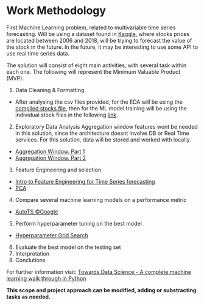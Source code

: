 # Work Methodology
First Machine Learning problem, related to multivariable time series forecasting. Will be using a dataset found in [Kaggle](https://www.kaggle.com/datasets/szrlee/stock-time-series-20050101-to-20171231?resource=download), where stocks prices are located between 2006 and 2018, will be trying to forecast the value of the stock in the future. In the future, it may be interesting to use some API to use real time series data.

The solution will consist of eight main activities, with several task within each one. The following will represent the Minimum Valuable Product (MVP).

1. Data Cleaning & Formatting 
* After analysing the csv files provided, for the EDA will be using the [compiled stocks file](https://github.com/JesusTrj/AppliedDataScience/tree/main/stock_forecasting/stock_data/Compiled), then for the ML model training will be using the individual stock files in the following [link](https://github.com/JesusTrj/AppliedDataScience/tree/main/stock_forecasting/stock_data/Individual).
2. Exploratory Data Analysis
Aggregation window features wont be needed in this solution, since the architecture doesnt involve DB or Real Time services. For this solution, data will be stored and worked with locally.
* [Aggregation Window. Part 1](https://towardsdatascience.com/real-time-aggregation-features-for-machine-learning-part-1-ec7337c0a504)
* [Aggregation Window. Part 2](https://towardsdatascience.com/real-time-aggregation-features-for-machine-learning-part-2-fe9fd42522c0)
3. Feature Engineering and selection
* [Intro to Feature Engineering for Time Series forecasting](https://medium.com/data-science-at-microsoft/introduction-to-feature-engineering-for-time-series-forecasting-620aa55fcab0#:~:text=Feature%20engineering%20efforts%20mainly%20have,as%20a%20supervised%20learning%20problem.)
* [PCA](https://towardsdatascience.com/using-principal-component-analysis-pca-for-machine-learning-b6e803f5bf1e)
4. Compare several machine learning models on a performance metric
* [AutoTS ©Google](https://github.com/AutoViML/Auto_TS)
5. Perform hyperparameter tuning on the best model
* [Hyperparameter Grid Search](https://joaquinamatrodrigo.github.io/skforecast/0.4.3/quick-start/introduction-forecasting.html)
6. Evaluate the best model on the testing set
7. Interpretation
8. Conclutions

For further information visit: [Towards Data Science - A complete machine learning walk through in Python](https://towardsdatascience.com/a-complete-machine-learning-walk-through-in-python-part-one-c62152f39420)

**This scope and project approach can be modified, adding or substracting tasks as needed.**
